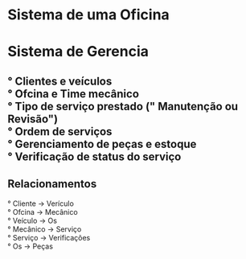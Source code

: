 # Sistema de uma Oficina

<h1> Sistema de Gerencia</h1>

° Clientes e veículos
<br>
° Ofcina e Time mecânico
<br>
° Tipo de serviço prestado (" Manutenção ou Revisão")
<br>
° Ordem de serviços
<br>
° Gerenciamento de peças e estoque
<br>
° Verificação de status do serviço
-------------------------------------------------
<h2> Relacionamentos </h2>
° Cliente -> Verículo
<br>
° Ofcina -> Mecânico
<br>
° Veículo -> Os
<br>
° Mecânico -> Serviço
<br>
° Serviço -> Verificações
<br>
° Os -> Peças
